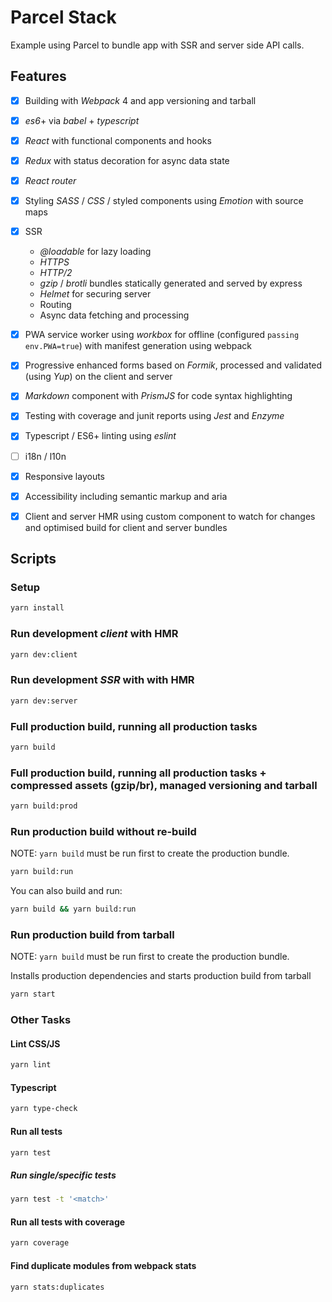 # Parcel Stack

Example using Parcel to bundle app with SSR and server side API calls.

## Features

- [X] Building with *Webpack* 4 and app versioning and tarball
- [X] *es6*+ via *babel* + *typescript*
- [X] *React* with functional components and hooks
- [X] *Redux* with status decoration for async data state
- [X] *React router*
- [X] Styling *SASS* / *CSS* / styled components using *Emotion* with source maps
- [X] SSR
    * *@loadable* for lazy loading
    * *HTTPS*
    * *HTTP/2*
    * *gzip* / *brotli* bundles statically generated and served by express
    * *Helmet* for securing server
    * Routing
    * Async data fetching and processing
- [X] PWA service worker using *workbox* for offline (configured ```passing env.PWA=true```) with manifest generation using webpack
- [X] Progressive enhanced forms based on *Formik*, processed and validated (using *Yup*) on the client and server
- [X] *Markdown* component with *PrismJS* for code syntax highlighting
- [X] Testing with coverage and junit reports using *Jest* and *Enzyme*
- [X] Typescript / ES6+ linting using *eslint*
- [ ] i18n / l10n
- [X] Responsive layouts
- [X] Accessibility including semantic markup and aria
- [X] Client and server HMR using custom component to watch for changes and optimised build for client and server bundles






## Scripts

### Setup

```bash
yarn install
```


### Run development *client* with HMR

```bash
yarn dev:client
```


### Run development _SSR_ with with HMR

```bash
yarn dev:server
```


### Full production build, running all production tasks

```bash
yarn build
```


### Full production build, running all production tasks + compressed assets (gzip/br), managed versioning and tarball

```bash
yarn build:prod
```


### Run production build without re-build

NOTE: ```yarn build``` must be run first to create the production bundle.

```bash
yarn build:run
```

You can also build and run:

```bash
yarn build && yarn build:run
```


### Run production build from tarball

NOTE: ```yarn build``` must be run first to create the production bundle.

Installs production dependencies and starts production build from tarball

```bash
yarn start
```

### Other Tasks

#### Lint CSS/JS

```bash
yarn lint
```


#### Typescript

```bash
yarn type-check
```


#### Run all tests

```bash
yarn test
```

##### Run single/specific tests

```bash
yarn test -t '<match>'
```


#### Run all tests with coverage

```bash
yarn coverage
```


#### Find duplicate modules from webpack stats

```bash
yarn stats:duplicates
```
